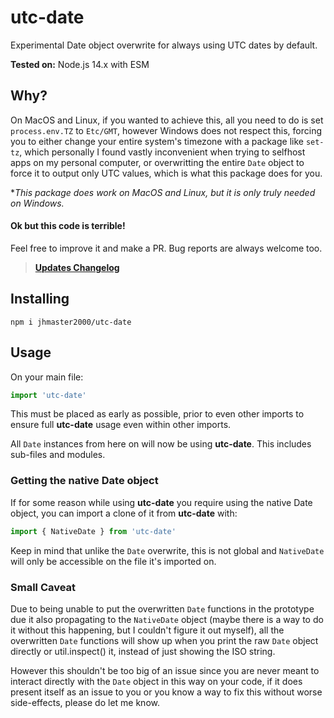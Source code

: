 # utc-date
Experimental Date object overwrite for always using UTC dates by default.

**Tested on:** Node.js 14.x with ESM

## Why?
On MacOS and Linux, if you wanted to achieve this, all you need to do is set `process.env.TZ` to `Etc/GMT`, however Windows does not respect this, forcing you to either change your entire system's timezone with a package like `set-tz`, which personally I found vastly inconvenient when trying to selfhost apps on my personal computer, or overwritting the entire `Date` object to force it to output only UTC values, which is what this package does for you.

**This package does work on MacOS and Linux, but it is only truly needed on Windows.*

#### Ok but this code is terrible!
Feel free to improve it and make a PR. Bug reports are always welcome too.

> [**Updates Changelog**](/CHANGELOG.md)

## Installing
```
npm i jhmaster2000/utc-date
```

## Usage
On your main file:
```js
import 'utc-date'
```
This must be placed as early as possible, prior to even other imports to ensure full **utc-date** usage even within other imports.

All `Date` instances from here on will now be using **utc-date**. This includes sub-files and modules.

### Getting the native Date object
If for some reason while using **utc-date** you require using the native Date object, you can import a clone of it from **utc-date** with:
```js
import { NativeDate } from 'utc-date'
```
Keep in mind that unlike the `Date` overwrite, this is not global and `NativeDate` will only be accessible on the file it's imported on.

### Small Caveat
Due to being unable to put the overwritten `Date` functions in the prototype due it also propagating to the `NativeDate` object (maybe there is a way to do it without this happening, but I couldn't figure it out myself), all the overwritten `Date` functions will show up when you print the raw `Date` object directly or util.inspect() it, instead of just showing the ISO string.

However this shouldn't be too big of an issue since you are never meant to interact directly with the `Date` object in this way on your code, if it does present itself as an issue to you or you know a way to fix this without worse side-effects, please do let me know.
